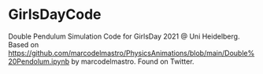 # GirlsDayCode
Double Pendulum Simulation Code for GirlsDay 2021 @ Uni Heidelberg. Based on https://github.com/marcodelmastro/PhysicsAnimations/blob/main/Double%20Pendolum.ipynb by marcodelmastro. Found on Twitter. 
